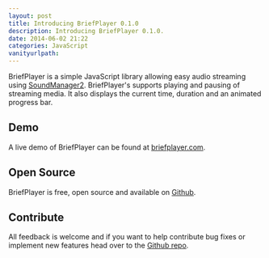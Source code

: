 ```yaml
---
layout: post
title: Introducing BriefPlayer 0.1.0
description: Introducing BriefPlayer 0.1.0.
date: 2014-06-02 21:22
categories: JavaScript
vanityurlpath:
---
```

BriefPlayer is a simple JavaScript library allowing easy audio streaming using [SoundManager2](http://www.schillmania.com/projects/soundmanager2/). BriefPlayer's supports playing and pausing of streaming media. It also displays the current time, duration and an animated progress bar.

## Demo
A live demo of BriefPlayer can be found at [briefplayer.com](http://briefplayer.com).

## Open Source
BriefPlayer is free, open source and available on [Github](https://github.com/tomdiggle/BriefPlayer).

## Contribute
All feedback is welcome and if you want to help contribute bug fixes or implement new features head over to the [Github repo](https://github.com/tomdiggle/BriefPlayer).
